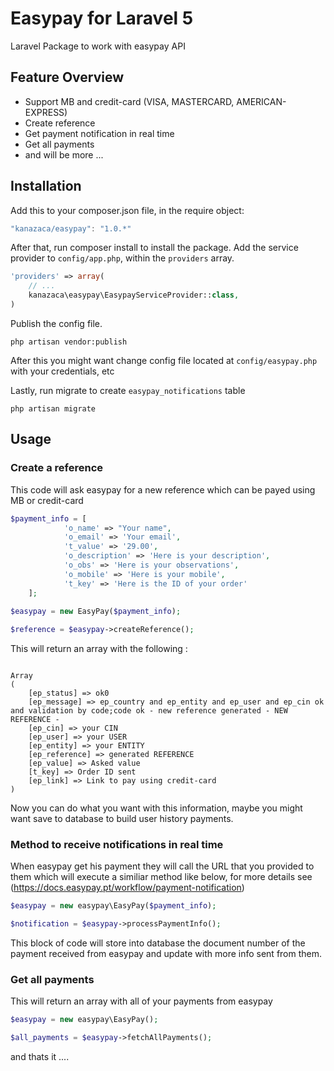 # Easypay for Laravel 5
Laravel Package to work with easypay API

## Feature Overview
- Support MB and credit-card (VISA, MASTERCARD, AMERICAN-EXPRESS)
- Create reference
- Get payment notification in real time
- Get all payments
- and will be more ...

## Installation
Add this to your composer.json file, in the require object:

```javascript
"kanazaca/easypay": "1.0.*"
```
After that, run composer install to install the package.
Add the service provider to `config/app.php`, within the `providers` array.

```php
'providers' => array(
	// ...
	kanazaca\easypay\EasypayServiceProvider::class,
)
```
Publish the config file.
```
php artisan vendor:publish
```
After this you might want change config file located at `config/easypay.php` with your credentials, etc

Lastly, run migrate to create `easypay_notifications` table
```
php artisan migrate
```

## Usage

### Create a reference
This code will ask easypay for a new reference which can be payed using MB or credit-card
```php
$payment_info = [
            'o_name' => "Your name",
            'o_email' => 'Your email',
            't_value' => '29.00',
            'o_description' => 'Here is your description',
            'o_obs' => 'Here is your observations',
            'o_mobile' => 'Here is your mobile',
            't_key' => 'Here is the ID of your order'
    ];
    
$easypay = new EasyPay($payment_info);

$reference = $easypay->createReference();
```
This will return an array with the following : 
```

Array
(
    [ep_status] => ok0
    [ep_message] => ep_country and ep_entity and ep_user and ep_cin ok and validation by code;code ok - new reference generated - NEW REFERENCE - 
    [ep_cin] => your CIN
    [ep_user] => your USER
    [ep_entity] => your ENTITY
    [ep_reference] => generated REFERENCE
    [ep_value] => Asked value
    [t_key] => Order ID sent
    [ep_link] => Link to pay using credit-card
)
```
Now you can do what you want with this information, maybe you might want save to database to build user history payments.

### Method to receive notifications in real time
When easypay get his payment they will call the URL that you provided to them which will execute a similiar method like below, for more details see (https://docs.easypay.pt/workflow/payment-notification)
```php
$easypay = new easypay\EasyPay($payment_info);

$notification = $easypay->processPaymentInfo();
```
This block of code will store into database the document number of the payment received from easypay and update with more info sent from them.

### Get all payments
This will return an array with all of your payments from easypay
```php
$easypay = new easypay\EasyPay();

$all_payments = $easypay->fetchAllPayments();
```

and thats it ....
